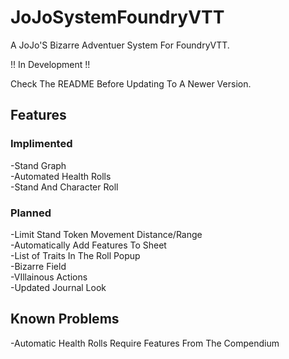 # JoJoSystemFoundryVTT

A JoJo'S Bizarre Adventuer System For FoundryVTT.

!! In Development !!

Check The README Before Updating To A Newer Version.

## Features

### Implimented
-Stand Graph <br>
-Automated Health Rolls<br>
-Stand And Character Roll<br>

### Planned
-Limit Stand Token Movement Distance/Range<br>
-Automatically Add Features To Sheet<br>
-List of Traits In The Roll Popup<br>
-Bizarre Field<br>
-VIllainous Actions<br>
-Updated Journal Look<br>

## Known Problems
-Automatic Health Rolls Require Features From The Compendium<br>
